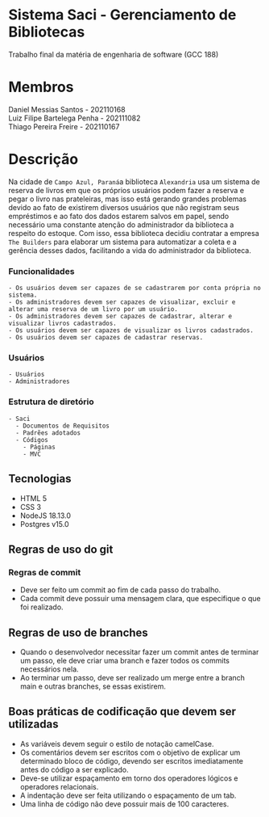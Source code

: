 # Sistema Saci - Gerenciamento de Bibliotecas
Trabalho final da matéria de engenharia de software (GCC 188)

# Membros
<summary>  Daniel Messias Santos - 202110168 </summary>
<summary>  Luiz Filipe Bartelega Penha - 202111082 </summary>
<summary>  Thiago Pereira Freire - 202110167 </summary>

# Descrição
Na cidade de `Campo Azul, Paraná`a biblioteca `Alexandria` usa um sistema de reserva de livros em que os próprios usuários podem fazer a reserva e pegar o livro nas prateleiras, mas isso está gerando grandes problemas devido ao fato de existirem diversos usuários que não registram seus empréstimos e  ao fato dos dados estarem salvos em papel, sendo necessário uma constante atenção do administrador da biblioteca a respeito do estoque. 
Com isso, essa biblioteca decidiu contratar a empresa `The Builders` para elaborar um sistema para automatizar a coleta e a gerência desses dados, facilitando a vida do administrador da biblioteca.

### Funcionalidades
    - Os usuários devem ser capazes de se cadastrarem por conta própria no sistema.
    - Os administradores devem ser capazes de visualizar, excluir e alterar uma reserva de um livro por um usuário.
    - Os administradores devem ser capazes de cadastrar, alterar e visualizar livros cadastrados.
    - Os usuários devem ser capazes de visualizar os livros cadastrados.
    - Os usuários devem ser capazes de cadastrar reservas.
    
### Usuários
    - Usuários
    - Administradores
    
    
### Estrutura de diretório

    - Saci
      - Documentos de Requisitos
      - Padrẽes adotados
      - Códigos
        - Páginas
        - MVC


## Tecnologias

- HTML 5
- CSS 3
- NodeJS 18.13.0
- Postgres v15.0


## Regras de uso do git

### Regras de commit
- Deve ser feito um commit ao fim de cada passo do trabalho.
- Cada commit deve possuir uma mensagem clara, que especifique o que foi realizado.

## Regras de uso de branches
- Quando o desenvolvedor necessitar fazer um commit antes de terminar um passo, ele deve criar uma branch e fazer todos os commits necessários nela.
- Ao terminar um passo, deve ser realizado um merge entre a branch main e outras branches, se essas existirem.

## Boas práticas de codificação que devem ser utilizadas
- As variáveis devem seguir o estilo de notação camelCase.
- Os comentários devem ser escritos com o objetivo de explicar um determinado bloco de código, devendo ser escritos imediatamente antes do código a ser explicado.
- Deve-se utilizar espaçamento em torno dos operadores lógicos e operadores relacionais.
- A indentação deve ser feita utilizando o espaçamento de um tab.
- Uma linha de código não deve possuir mais de 100 caracteres.
